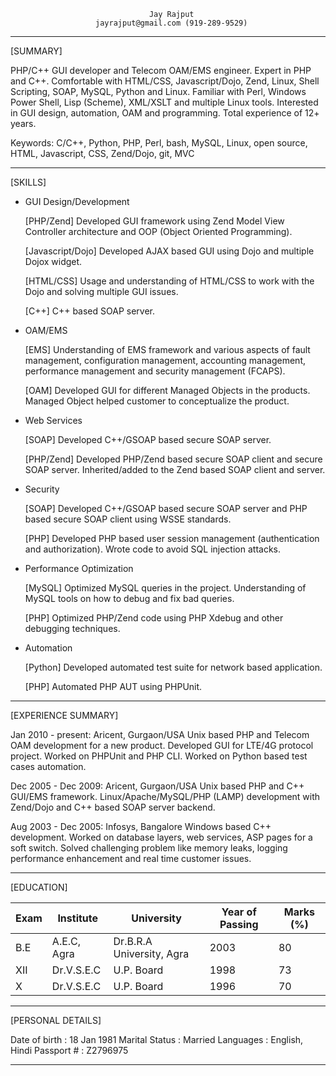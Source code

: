                                    Jay Rajput
                       jayrajput@gmail.com (919-289-9529)
--------------------------------------------------------------------------------

[SUMMARY]

PHP/C++ GUI developer and Telecom OAM/EMS engineer.  Expert in PHP and C++.
Comfortable with HTML/CSS, Javascript/Dojo, Zend, Linux, Shell Scripting, SOAP,
MySQL, Python and Linux.  Familiar with Perl, Windows Power Shell, Lisp
(Scheme), XML/XSLT and multiple Linux tools.  Interested in GUI design,
automation, OAM and programming.  Total experience of 12+ years.

Keywords: C/C++, Python, PHP, Perl, bash, MySQL, Linux, open source, HTML,
	  Javascript, CSS, Zend/Dojo, git, MVC

--------------------------------------------------------------------------------

[SKILLS]

+ GUI Design/Development

    [PHP/Zend] Developed GUI framework using Zend Model View Controller
    architecture and OOP (Object Oriented Programming).

    [Javascript/Dojo] Developed AJAX based GUI using Dojo and multiple Dojox
    widget.

    [HTML/CSS] Usage and understanding of HTML/CSS to work with the Dojo and
    solving multiple GUI issues.

    [C++] C++ based SOAP server.

+ OAM/EMS

    [EMS] Understanding of EMS framework and various aspects of  fault management,
    configuration management, accounting management, performance management and
    security management (FCAPS).

    [OAM] Developed GUI for different Managed Objects in the products.  Managed
    Object helped customer to conceptualize the product.

+ Web Services

    [SOAP] Developed C++/GSOAP based secure SOAP server.

    [PHP/Zend] Developed PHP/Zend based secure SOAP client and secure SOAP
    server.  Inherited/added to the Zend based SOAP client and server.

+ Security

    [SOAP] Developed C++/GSOAP based secure SOAP server and PHP based secure SOAP
    client using WSSE standards. 

    [PHP] Developed PHP based user session management (authentication and
    authorization).  Wrote code to avoid SQL injection attacks.

+ Performance Optimization

    [MySQL] Optimized MySQL queries in the project.  Understanding of MySQL
    tools on how to debug and fix bad queries.

    [PHP] Optimized PHP/Zend code using PHP Xdebug and other debugging
    techniques.

+ Automation

    [Python] Developed automated test suite for network based application.

    [PHP] Automated PHP AUT using PHPUnit.

--------------------------------------------------------------------------------

[EXPERIENCE SUMMARY]

Jan 2010 - present: Aricent, Gurgaon/USA
    Unix based PHP and Telecom OAM development for a new product.  Developed
    GUI for LTE/4G protocol project.  Worked on PHPUnit and PHP CLI.  Worked on
    Python based test cases automation.

Dec 2005 - Dec 2009: Aricent, Gurgaon/USA
    Unix based PHP and C++ GUI/EMS framework.  Linux/Apache/MySQL/PHP (LAMP)
    development with Zend/Dojo and C++ based SOAP server backend.

Aug 2003 - Dec 2005: Infosys, Bangalore
    Windows based C++ development.  Worked on database layers, web services,
    ASP pages for a soft switch.  Solved challenging problem like memory leaks,
    logging performance enhancement and real time customer issues.

--------------------------------------------------------------------------------

[EDUCATION]

|Exam | Institute   | University                | Year of Passing | Marks (%) |
|-----|-------------|---------------------------|-----------------|-----------|
|B.E  | A.E.C, Agra | Dr.B.R.A University, Agra | 2003            | 80        |
|XII  | Dr.V.S.E.C  | U.P. Board                | 1998            | 73        |
|X    | Dr.V.S.E.C  | U.P. Board                | 1996            | 70        |

--------------------------------------------------------------------------------

[PERSONAL DETAILS]

Date of birth  : 18 Jan 1981
Marital Status : Married
Languages      : English, Hindi
Passport #     : Z2796975

--------------------------------------------------------------------------------
